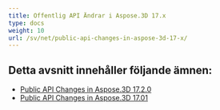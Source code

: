 ```yaml
---
title: Offentlig API Ändrar i Aspose.3D 17.x
type: docs
weight: 10
url: /sv/net/public-api-changes-in-aspose-3d-17-x/
---
```

##  **Detta avsnitt innehåller följande ämnen:**
- [Public API Changes in Aspose.3D 17.2.0](/3d/net/public-api-changes-in-aspose-3d-17-2-0/)
- [Public API Changes in Aspose.3D 17.01](/3d/net/public-api-changes-in-aspose-3d-17-01/)
